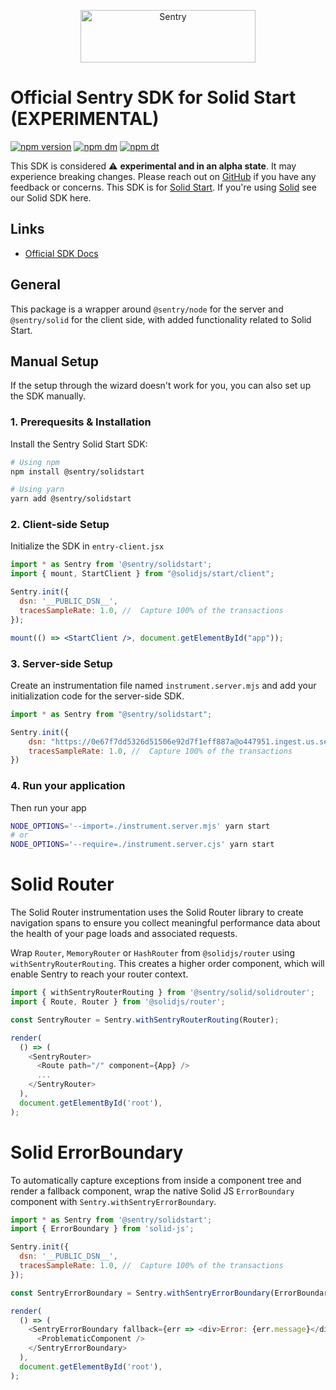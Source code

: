 <p align="center">
  <a href="https://sentry.io/?utm_source=github&utm_medium=logo" target="_blank">
    <img src="https://sentry-brand.storage.googleapis.com/sentry-wordmark-dark-280x84.png" alt="Sentry" width="280" height="84">
  </a>
</p>

# Official Sentry SDK for Solid Start (EXPERIMENTAL)

[![npm version](https://img.shields.io/npm/v/@sentry/solidstart.svg)](https://www.npmjs.com/package/@sentry/solidstart)
[![npm dm](https://img.shields.io/npm/dm/@sentry/solidstart.svg)](https://www.npmjs.com/package/@sentry/solidstart)
[![npm dt](https://img.shields.io/npm/dt/@sentry/solidstart.svg)](https://www.npmjs.com/package/@sentry/solidstart)

This SDK is considered ⚠️ **experimental and in an alpha state**. It may experience breaking changes. Please reach out
on [GitHub](https://github.com/getsentry/sentry-javascript/issues/new/choose) if you have any feedback or concerns.
This SDK is for [Solid Start](https://start.solidjs.com/).
If you're using [Solid](https://www.solidjs.com/) see our Solid SDK here.


## Links

- [Official SDK Docs](https://docs.sentry.io/platforms/javascript/guides/solidstart/)

## General

This package is a wrapper around `@sentry/node` for the server and `@sentry/solid` for the client side, with added
functionality related to Solid Start.

## Manual Setup

If the setup through the wizard doesn't work for you, you can also set up the SDK manually.

### 1. Prerequesits & Installation

Install the Sentry Solid Start SDK:

   ```bash
   # Using npm
   npm install @sentry/solidstart

   # Using yarn
   yarn add @sentry/solidstart
   ```

### 2. Client-side Setup

Initialize the SDK in `entry-client.jsx`

```jsx
import * as Sentry from '@sentry/solidstart';
import { mount, StartClient } from "@solidjs/start/client";

Sentry.init({
  dsn: '__PUBLIC_DSN__',
  tracesSampleRate: 1.0, //  Capture 100% of the transactions
});

mount(() => <StartClient />, document.getElementById("app"));
```

### 3. Server-side Setup

Create an instrumentation file named `instrument.server.mjs` and add your initialization code for the server-side SDK.

```javascript
import * as Sentry from "@sentry/solidstart";

Sentry.init({
    dsn: "https://0e67f7dd5326d51506e92d7f1eff887a@o447951.ingest.us.sentry.io/4507459091824640",
    tracesSampleRate: 1.0, //  Capture 100% of the transactions
})
```

### 4. Run your application

Then run your app

```bash
NODE_OPTIONS='--import=./instrument.server.mjs' yarn start
# or
NODE_OPTIONS='--require=./instrument.server.cjs' yarn start
```

# Solid Router

The Solid Router instrumentation uses the Solid Router library to create navigation spans to ensure you collect
meaningful performance data about the health of your page loads and associated requests.

Wrap `Router`, `MemoryRouter` or `HashRouter` from `@solidjs/router` using `withSentryRouterRouting`. This creates a
higher order component, which will enable Sentry to reach your router context.

```js
import { withSentryRouterRouting } from '@sentry/solid/solidrouter';
import { Route, Router } from '@solidjs/router';

const SentryRouter = Sentry.withSentryRouterRouting(Router);

render(
  () => (
    <SentryRouter>
      <Route path="/" component={App} />
      ...
    </SentryRouter>
  ),
  document.getElementById('root'),
);
```

# Solid ErrorBoundary

To automatically capture exceptions from inside a component tree and render a fallback component, wrap the native Solid
JS `ErrorBoundary` component with `Sentry.withSentryErrorBoundary`.

```js
import * as Sentry from '@sentry/solidstart';
import { ErrorBoundary } from 'solid-js';

Sentry.init({
  dsn: '__PUBLIC_DSN__',
  tracesSampleRate: 1.0, //  Capture 100% of the transactions
});

const SentryErrorBoundary = Sentry.withSentryErrorBoundary(ErrorBoundary);

render(
  () => (
    <SentryErrorBoundary fallback={err => <div>Error: {err.message}</div>}>
      <ProblematicComponent />
    </SentryErrorBoundary>
  ),
  document.getElementById('root'),
);
```
